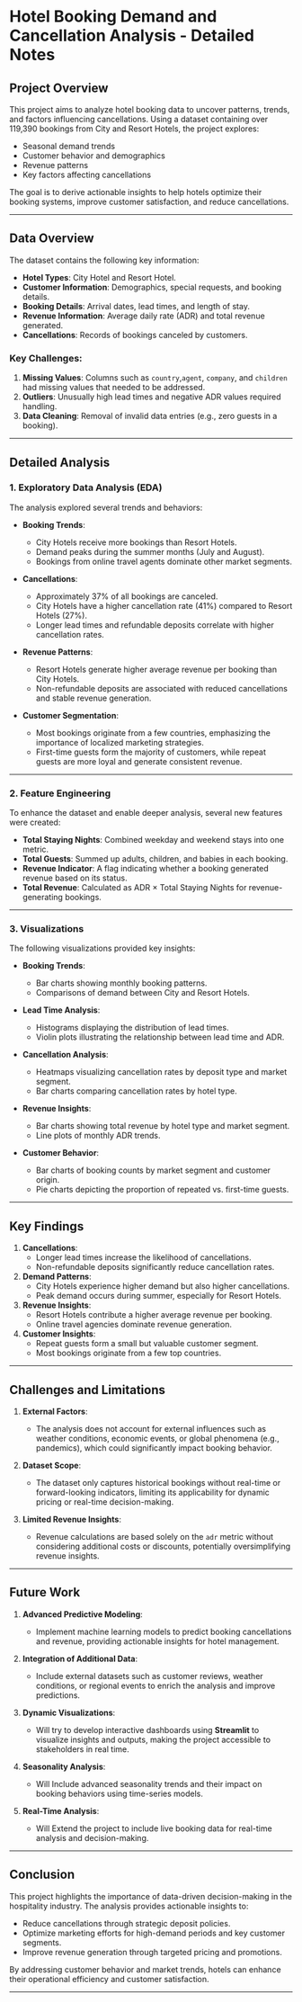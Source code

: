 

# Hotel Booking Demand and Cancellation Analysis - Detailed Notes

## Project Overview
This project aims to analyze hotel booking data to uncover patterns, trends, and factors influencing cancellations. Using a dataset containing over 119,390 bookings from City and Resort Hotels, the project explores:
- Seasonal demand trends
- Customer behavior and demographics
- Revenue patterns
- Key factors affecting cancellations

The goal is to derive actionable insights to help hotels optimize their booking systems, improve customer satisfaction, and reduce cancellations.

---

## Data Overview
The dataset contains the following key information:
- **Hotel Types**: City Hotel and Resort Hotel.
- **Customer Information**: Demographics, special requests, and booking details.
- **Booking Details**: Arrival dates, lead times, and length of stay.
- **Revenue Information**: Average daily rate (ADR) and total revenue generated.
- **Cancellations**: Records of bookings canceled by customers.

### Key Challenges:
1. **Missing Values**: Columns such as `country`,`agent`, `company`, and `children` had missing values that needed to be addressed.
2. **Outliers**: Unusually high lead times and negative ADR values required handling.
3. **Data Cleaning**: Removal of invalid data entries (e.g., zero guests in a booking).

---

## Detailed Analysis

### 1. **Exploratory Data Analysis (EDA)**
The analysis explored several trends and behaviors:
- **Booking Trends**:
  - City Hotels receive more bookings than Resort Hotels.
  - Demand peaks during the summer months (July and August).
  - Bookings from online travel agents dominate other market segments.

- **Cancellations**:
  - Approximately 37% of all bookings are canceled.
  - City Hotels have a higher cancellation rate (41%) compared to Resort Hotels (27%).
  - Longer lead times and refundable deposits correlate with higher cancellation rates.

- **Revenue Patterns**:
  - Resort Hotels generate higher average revenue per booking than City Hotels.
  - Non-refundable deposits are associated with reduced cancellations and stable revenue generation.

- **Customer Segmentation**:
  - Most bookings originate from a few countries, emphasizing the importance of localized marketing strategies.
  - First-time guests form the majority of customers, while repeat guests are more loyal and generate consistent revenue.

---

### 2. **Feature Engineering**
To enhance the dataset and enable deeper analysis, several new features were created:
- **Total Staying Nights**: Combined weekday and weekend stays into one metric.
- **Total Guests**: Summed up adults, children, and babies in each booking.
- **Revenue Indicator**: A flag indicating whether a booking generated revenue based on its status.
- **Total Revenue**: Calculated as ADR × Total Staying Nights for revenue-generating bookings.

---

### 3. **Visualizations**
The following visualizations provided key insights:
- **Booking Trends**:
  - Bar charts showing monthly booking patterns.
  - Comparisons of demand between City and Resort Hotels.

- **Lead Time Analysis**:
  - Histograms displaying the distribution of lead times.
  - Violin plots illustrating the relationship between lead time and ADR.

- **Cancellation Analysis**:
  - Heatmaps visualizing cancellation rates by deposit type and market segment.
  - Bar charts comparing cancellation rates by hotel type.

- **Revenue Insights**:
  - Bar charts showing total revenue by hotel type and market segment.
  - Line plots of monthly ADR trends.

- **Customer Behavior**:
  - Bar charts of booking counts by market segment and customer origin.
  - Pie charts depicting the proportion of repeated vs. first-time guests.

---

## Key Findings
1. **Cancellations**:
   - Longer lead times increase the likelihood of cancellations.
   - Non-refundable deposits significantly reduce cancellation rates.
2. **Demand Patterns**:
   - City Hotels experience higher demand but also higher cancellations.
   - Peak demand occurs during summer, especially for Resort Hotels.
3. **Revenue Insights**:
   - Resort Hotels contribute a higher average revenue per booking.
   - Online travel agencies dominate revenue generation.
4. **Customer Insights**:
   - Repeat guests form a small but valuable customer segment.
   - Most bookings originate from a few top countries.

---

## Challenges and Limitations
   
1. **External Factors**:
   - The analysis does not account for external influences such as weather conditions, economic events, or global phenomena (e.g., pandemics), which could significantly impact booking behavior.

2. **Dataset Scope**:
   - The dataset only captures historical bookings without real-time or forward-looking indicators, limiting its applicability for dynamic pricing or real-time decision-making.

3. **Limited Revenue Insights**:
   - Revenue calculations are based solely on the `adr` metric without considering additional costs or discounts, potentially oversimplifying revenue insights.

---
## Future Work

1. **Advanced Predictive Modeling**:
   - Implement machine learning models to predict booking cancellations and revenue, providing actionable insights for hotel management.

2. **Integration of Additional Data**:
   - Include external datasets such as customer reviews, weather conditions, or regional events to enrich the analysis and improve predictions.

3. **Dynamic Visualizations**:
   - Will try to develop interactive dashboards using **Streamlit** to visualize insights and outputs, making the project accessible to stakeholders in real time.

4. **Seasonality Analysis**:
   - Will Include advanced seasonality trends and their impact on booking behaviors using time-series models.

5. **Real-Time Analysis**:
   - Will Extend the project to include live booking data for real-time analysis and decision-making.
---

## Conclusion
This project highlights the importance of data-driven decision-making in the hospitality industry. The analysis provides actionable insights to:
- Reduce cancellations through strategic deposit policies.
- Optimize marketing efforts for high-demand periods and key customer segments.
- Improve revenue generation through targeted pricing and promotions.

By addressing customer behavior and market trends, hotels can enhance their operational efficiency and customer satisfaction.

---

